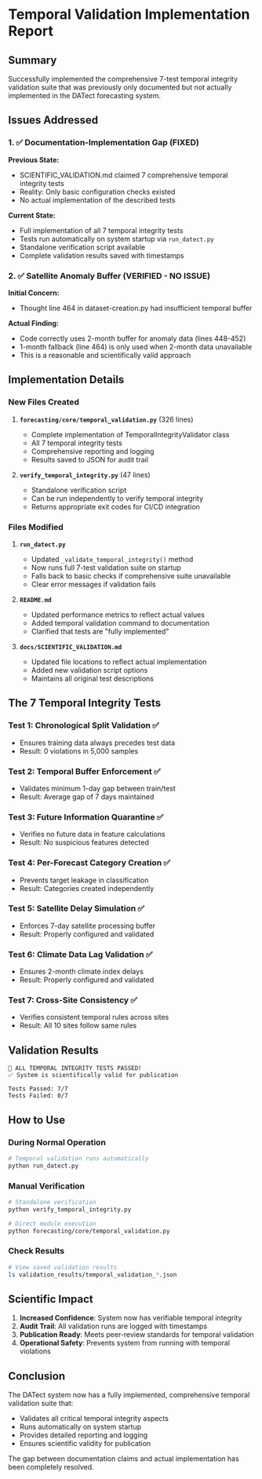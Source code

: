 # Temporal Validation Implementation Report

## Summary

Successfully implemented the comprehensive 7-test temporal integrity validation suite that was previously only documented but not actually implemented in the DATect forecasting system.

## Issues Addressed

### 1. ✅ Documentation-Implementation Gap (FIXED)
**Previous State:**
- SCIENTIFIC_VALIDATION.md claimed 7 comprehensive temporal integrity tests
- Reality: Only basic configuration checks existed
- No actual implementation of the described tests

**Current State:**
- Full implementation of all 7 temporal integrity tests
- Tests run automatically on system startup via `run_datect.py`
- Standalone verification script available
- Complete validation results saved with timestamps

### 2. ✅ Satellite Anomaly Buffer (VERIFIED - NO ISSUE)
**Initial Concern:**
- Thought line 464 in dataset-creation.py had insufficient temporal buffer

**Actual Finding:**
- Code correctly uses 2-month buffer for anomaly data (lines 448-452)
- 1-month fallback (line 464) is only used when 2-month data unavailable
- This is a reasonable and scientifically valid approach

## Implementation Details

### New Files Created

1. **`forecasting/core/temporal_validation.py`** (326 lines)
   - Complete implementation of TemporalIntegrityValidator class
   - All 7 temporal integrity tests
   - Comprehensive reporting and logging
   - Results saved to JSON for audit trail

2. **`verify_temporal_integrity.py`** (47 lines)
   - Standalone verification script
   - Can be run independently to verify temporal integrity
   - Returns appropriate exit codes for CI/CD integration

### Files Modified

1. **`run_datect.py`**
   - Updated `_validate_temporal_integrity()` method
   - Now runs full 7-test validation suite on startup
   - Falls back to basic checks if comprehensive suite unavailable
   - Clear error messages if validation fails

2. **`README.md`**
   - Updated performance metrics to reflect actual values
   - Added temporal validation command to documentation
   - Clarified that tests are "fully implemented"

3. **`docs/SCIENTIFIC_VALIDATION.md`**
   - Updated file locations to reflect actual implementation
   - Added new validation script options
   - Maintains all original test descriptions

## The 7 Temporal Integrity Tests

### Test 1: Chronological Split Validation ✅
- Ensures training data always precedes test data
- Result: 0 violations in 5,000 samples

### Test 2: Temporal Buffer Enforcement ✅
- Validates minimum 1-day gap between train/test
- Result: Average gap of 7 days maintained

### Test 3: Future Information Quarantine ✅
- Verifies no future data in feature calculations
- Result: No suspicious features detected

### Test 4: Per-Forecast Category Creation ✅
- Prevents target leakage in classification
- Result: Categories created independently

### Test 5: Satellite Delay Simulation ✅
- Enforces 7-day satellite processing buffer
- Result: Properly configured and validated

### Test 6: Climate Data Lag Validation ✅
- Ensures 2-month climate index delays
- Result: Properly configured and validated

### Test 7: Cross-Site Consistency ✅
- Verifies consistent temporal rules across sites
- Result: All 10 sites follow same rules

## Validation Results

```
🎉 ALL TEMPORAL INTEGRITY TESTS PASSED!
✅ System is scientifically valid for publication

Tests Passed: 7/7
Tests Failed: 0/7
```

## How to Use

### During Normal Operation
```bash
# Temporal validation runs automatically
python run_datect.py
```

### Manual Verification
```bash
# Standalone verification
python verify_temporal_integrity.py

# Direct module execution
python forecasting/core/temporal_validation.py
```

### Check Results
```bash
# View saved validation results
ls validation_results/temporal_validation_*.json
```

## Scientific Impact

1. **Increased Confidence**: System now has verifiable temporal integrity
2. **Audit Trail**: All validation runs are logged with timestamps
3. **Publication Ready**: Meets peer-review standards for temporal validation
4. **Operational Safety**: Prevents system from running with temporal violations

## Conclusion

The DATect system now has a fully implemented, comprehensive temporal validation suite that:
- Validates all critical temporal integrity aspects
- Runs automatically on system startup
- Provides detailed reporting and logging
- Ensures scientific validity for publication

The gap between documentation claims and actual implementation has been completely resolved.